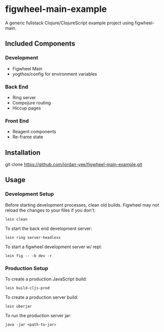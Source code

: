 # figwheel-main-example

A generic fullstack Clojure/ClojureScript example project using figwheel-main.

## Included Components

### Development
- Figwheel Main
- yogthos/config for environment variables

### Back End
- Ring server
- Compojure routing
- Hiccup pages

### Front End
- Reagent components
- Re-frame state

## Installation

git clone https://github.com/jordan-yee/figwheel-main-example.git

## Usage

### Development Setup

Before starting development processes, clean old builds.
Figwheel may not reload the changes to your files if you don't:

    lein clean

To start the back end development server:

    lein ring server-headless

To start a figwheel development server w/ repl:

    lein fig -- -b dev -r

### Production Setup

To create a production JavaScript build:

    lein build-cljs-prod

To create a production server build:

    lein uberjar

To run the production server jar:

    java -jar <path-to-jar>
